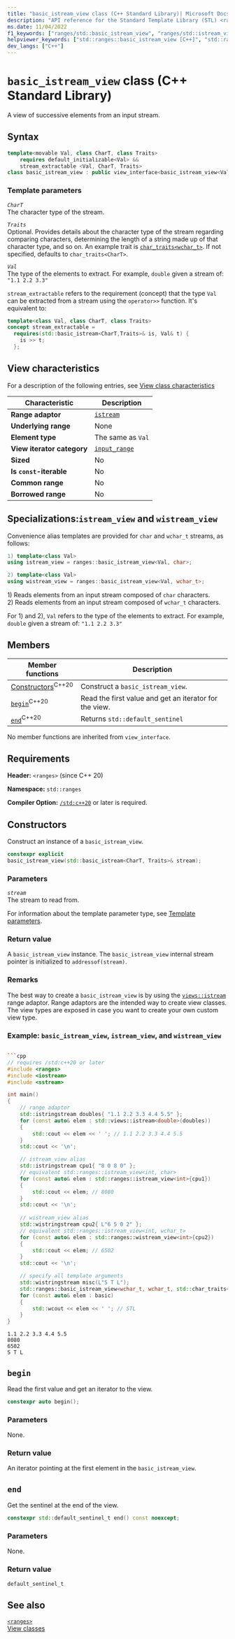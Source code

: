 ```yaml
---
title: "basic_istream_view class (C++ Standard Library)| Microsoft Docs"
description: "API reference for the Standard Template Library (STL) <ranges> basic_istream_view class, which reads (using operator>>) successive elements from an input stream. Also includes the istream_view and wistream_view specializations."
ms.date: 11/04/2022
f1_keywords: ["ranges/std::basic_istream_view", "ranges/std::istream_view", "ranges/std::wistream_view", "ranges/std::basic_istream_view::begin", "ranges/std::basic_istream_view::end", "ranges/std::istream_view::begin", "ranges/std::istream_view::end", "ranges/std::wistream_view::begin", "ranges/std::wistream_view::end"]
helpviewer_keywords: ["std::ranges::basic_istream_view [C++]", "std::ranges::istream_view [C++]", "std::ranges::wistream_view [C++]", "std::ranges::basic_istream_view::base [C++]", "std::ranges::basic_istream_view::begin [C++]", "std::ranges::basic_istream_view::end [C++]", ]
dev_langs: ["C++"]
---
```

# `basic_istream_view` class (C++ Standard Library)

A view of successive elements from an input stream.

## Syntax

```cpp
template<movable Val, class CharT, class Traits>
    requires default_initializable<Val> &&
    stream_extractable <Val, CharT, Traits>
class basic_istream_view : public view_interface<basic_istream_view<Val, CharT, Traits>>;
```

### Template parameters

*`CharT`*\
The character type of the stream.

*`Traits`*\
Optional. Provides details about the character type of the stream regarding comparing characters, determining the length of a string made up of that character type, and so on. An example trait is [`char_traits<wchar_t>`](char-traits-wchar-t-struct.md). If not specified, defaults to `char_traits<CharT>`.

*`Val`*\
The type of the elements to extract. For example, `double` given a stream of: `"1.1 2.2 3.3"`

`stream_extractable` refers to the requirement (concept) that the type `Val` can be extracted from a stream using the `operator>>` function. It's equivalent to:

```cpp
template<class Val, class CharT, class Traits>
concept stream_extractable =
  requires(std::basic_istream<CharT,Traits>& is, Val& t) {
    is >> t;
  };
```

## View characteristics

For a description of the following entries, see [View class characteristics](view-classes.md#view-classes-characteristics)

| Characteristic | Description |
|--|--|
| **Range adaptor** | [`istream`](range-adaptors.md#istream) |
| **Underlying range** | None  |
| **Element type** |The same as `Val` |
| **View iterator category** | [`input_range`](range-concepts.md#input_range) |
| **Sized** | No |
| **Is `const`-iterable** | No |
| **Common range** | No |
| **Borrowed range** | No |

## Specializations:`istream_view` and `wistream_view`

Convenience alias templates are provided for `char` and `wchar_t` streams, as follows:

```cpp
1) template<class Val>
using istream_view = ranges::basic_istream_view<Val, char>;

2) template<class Val>
using wistream_view = ranges::basic_istream_view<Val, wchar_t>;
```

1\) Reads elements from an input stream composed of `char` characters.\
2\) Reads elements from an input stream composed of `wchar_t` characters.

For 1) and 2), `Val` refers to the type of the elements to extract. For example, `double` given a stream of: `"1.1 2.2 3.3"`

## Members

| **Member functions** | **Description** |
|--|--|
| [Constructors](#constructors)<sup>C++20</sup> | Construct a `basic_istream_view`. |
| [`begin`](#begin)<sup>C++20</sup> | Read the first value and get an iterator for the view. |
| [`end`](#end)<sup>C++20</sup> | Returns `std::default_sentinel` |

No member functions are inherited from `view_interface`.

## Requirements

**Header:** `<ranges>` (since C++ 20)

**Namespace:** `std::ranges`

**Compiler Option:** [`/std:c++20`](../build/reference/std-specify-language-standard-version.md) or later is required.

## Constructors

Construct an instance of a `basic_istream_view`.

```cpp
constexpr explicit
basic_istream_view(std::basic_istream<CharT, Traits>& stream);
```

### Parameters

*`stream`*\
The stream to read from.

For information about the template parameter type, see [Template parameters](#template-parameters).

### Return value

A `basic_istream_view` instance. The `basic_istream_view` internal stream pointer is initialized to  `addressof(stream)`.

### Remarks

The best way to create a `basic_istream_view` is by using the [`views::istream`](range-adaptors.md#istream) range adaptor. Range adaptors are the intended way to create view classes. The view types are exposed in case you want to create your own custom view type.

### Example: `basic_istream_view`, `istream_view`, and `wistream_view`

```cpp

```cpp
// requires /std:c++20 or later
#include <ranges>
#include <iostream>
#include <sstream>

int main()
{
    // range adaptor
    std::istringstream doubles{ "1.1 2.2 3.3 4.4 5.5" };
    for (const auto& elem : std::views::istream<double>(doubles))
    {
        std::cout << elem << ' '; // 1.1 2.2 3.3 4.4 5.5
    }
    std::cout << '\n';

    // istream_view alias
    std::istringstream cpu1{ "8 0 8 0" };
    // equivalent std::ranges::istream_view<int, char>
    for (const auto& elem : std::ranges::istream_view<int>{cpu1})
    {
        std::cout << elem; // 8080
    }
    std::cout << '\n';
    
    // wistream_view alias
    std::wistringstream cpu2{ L"6 5 0 2" };
    // equivalent std::ranges::istream_view<int, wchar_t>
    for (const auto& elem : std::ranges::wistream_view<int>{cpu2})
    {
        std::cout << elem; // 6502
    }
    std::cout << '\n';

    // specify all template arguments
    std::wistringstream misc(L"S T L");
    std::ranges::basic_istream_view<wchar_t, wchar_t, std::char_traits<wchar_t>> basic{misc};
    for (const auto& elem : basic)
    {
        std::wcout << elem << ' '; // STL
    }
}
```

```output
1.1 2.2 3.3 4.4 5.5
8080
6502
S T L
```

## `begin`

Read the first value and get an iterator to the view.

```cpp
constexpr auto begin();
```

### Parameters

None.

### Return value

An iterator pointing at the first element in the `basic_istream_view`.

## `end`

Get the sentinel at the end of the view.

```cpp
constexpr std::default_sentinel_t end() const noexcept;
```

### Parameters

None.

### Return value

`default_sentinel_t`

## See also

[`<ranges>`](ranges.md)\
[View classes](view-classes.md)